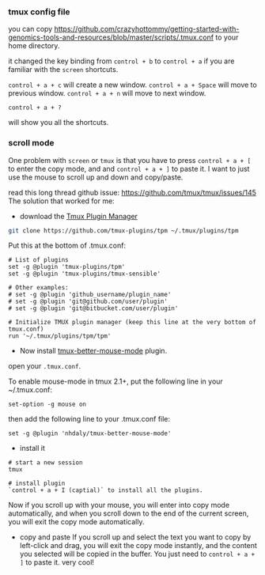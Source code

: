 
### tmux config file
you can copy https://github.com/crazyhottommy/getting-started-with-genomics-tools-and-resources/blob/master/scripts/.tmux.conf
to your home directory.

it changed the key binding from `control + b` to `control + a` if you are familiar with the `screen` shortcuts.

`control + a + c` will create a new window.
`control + a + Space` will move to previous window.
`control + a + n` will move to next window.

```
control + a + ?
```
will show you all the shortcuts.


### scroll mode

One problem with `screen` or `tmux` is that you have to press `control + a + [` to enter the copy mode, and and `control + a + ]` to paste it.
I want to just use the mouse to scroll up and down and copy/paste.

read this long thread github issue: https://github.com/tmux/tmux/issues/145
The solution that worked for me:

* download the [Tmux Plugin Manager](https://github.com/tmux-plugins/tpm)

```bash
git clone https://github.com/tmux-plugins/tpm ~/.tmux/plugins/tpm
```
Put this at the bottom of .tmux.conf:

```
# List of plugins
set -g @plugin 'tmux-plugins/tpm'
set -g @plugin 'tmux-plugins/tmux-sensible'

# Other examples:
# set -g @plugin 'github_username/plugin_name'
# set -g @plugin 'git@github.com/user/plugin'
# set -g @plugin 'git@bitbucket.com/user/plugin'

# Initialize TMUX plugin manager (keep this line at the very bottom of tmux.conf)
run '~/.tmux/plugins/tpm/tpm'

```
* Now install [tmux-better-mouse-mode](https://github.com/NHDaly/tmux-better-mouse-mode) plugin.

open your `.tmux.conf`.

To enable mouse-mode in tmux 2.1+, put the following line in your ~/.tmux.conf:

```
set-option -g mouse on

```

then add the following line to your .tmux.conf file:

```
set -g @plugin 'nhdaly/tmux-better-mouse-mode'
```

*  install it

```
# start a new session
tmux

# install plugin
`control + a + I (captial)` to install all the plugins.

```
Now if you scroll up with your mouse, you will enter into copy mode automatically, and when you scroll down to the end of the current screen,
you will exit the copy mode automatically. 

*  copy and paste
If you scroll up and select the text you want to copy by left-click and drag, you will exit
the copy mode instantly, and the content you selected will be copied in the buffer. You just need to `control + a + ]` to paste it.
very cool!



